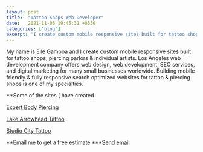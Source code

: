 ```yaml
---
layout: post
title:  "Tattoo Shops Web Developer"
date:   2021-11-06 19:45:31 +0530
categories: ["blog"]
excerpt: "I create custom mobile responsive sites built for tattoo shops, piercing parlors & individual artists... "
---
```

My name is Elle Gamboa and I create custom mobile responsive sites built for tattoo shops, piercing parlors
& individual artists. Los Angeles web development company offers web design, web development, SEO
services, and digital marketing for many small businesses worldwide. Building mobile friendly & fully
responsive search optimized websites for tattoo & piercing shops is one of my specialties.

**Some of the sites ( have created

<p><a href="https://expertbodypiercing.com/">Expert Body Piercing</a></p>
<p><a href="https://lakearrowheadtattoo.com/">Lake Arrowhead Tattoo</a></p>
<p><a href="https://www.studiocitytattoo.com/">Studio City Tattoo</a></p>

**Email me to get a free estimate
***<a href="mailto:webdesigner2go@gmail.com">Send email</a>
